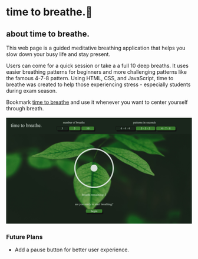 # time to breathe.:leaves:


## about time to breathe.

This web page is a guided meditative breathing application that helps you slow down your busy life and stay present.

Users can come for a quick session or take a a full 10 deep breaths. It uses easier breathing patterns for beginners and more challenging patterns like the famous 4-7-8 pattern. Using HTML, CSS, and JavaScript, time to breathe was created to help those experiencing stress - especially students during exam season. <br>

Bookmark [time to breathe](https://sebmendoza.github.io/timeToBreathe/) and use it whenever you want to center yourself through breath.<br><br>
![Homepage](homepage.png)

### Future Plans
 - Add a pause button for better user experience.
